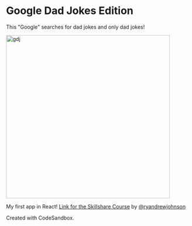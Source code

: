# Google Dad Jokes Edition

This "Google" searches for dad jokes and only dad jokes!

<img width="447" alt="gdj" src="https://user-images.githubusercontent.com/48096245/213919413-51d6e72a-ad94-41ea-b1e9-10d9de422862.png">


My first app in React! [Link for the Skillshare Course](https://www.skillshare.com/pt/classes/React-para-iniciantes-construa-um-aplicativo-e-aprenda-os-fundamentos/365381517/projects?category=technology) by [@ryandrewjohnson](https://github.com/ryandrewjohnson/)


Created with CodeSandbox. 
